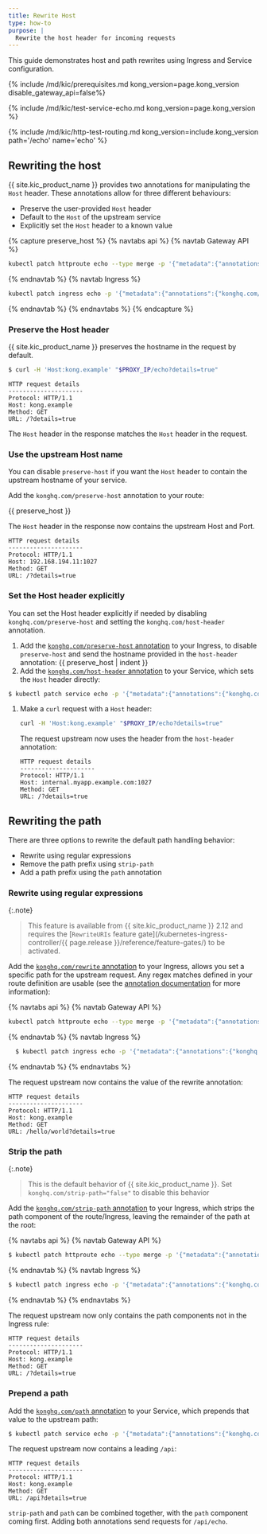 ```yaml
---
title: Rewrite Host
type: how-to
purpose: |
  Rewrite the host header for incoming requests
---
```


This guide demonstrates host and path rewrites using Ingress and Service configuration.

{% include /md/kic/prerequisites.md kong_version=page.kong_version disable_gateway_api=false%}

{% include /md/kic/test-service-echo.md kong_version=page.kong_version %}

{% include /md/kic/http-test-routing.md kong_version=include.kong_version path='/echo' name='echo' %}

## Rewriting the host

{{ site.kic_product_name }} provides two annotations for manipulating the `Host` header. These annotations allow for three different behaviours:

* Preserve the user-provided `Host` header
* Default to the `Host` of the upstream service
* Explicitly set the `Host` header to a known value

{% capture preserve_host %}
{% navtabs api %}
{% navtab Gateway API %}
```bash
kubectl patch httproute echo --type merge -p '{"metadata":{"annotations":{"konghq.com/preserve-host":"false"}}}'
```
{% endnavtab %}
{% navtab Ingress %}
```bash
kubectl patch ingress echo -p '{"metadata":{"annotations":{"konghq.com/preserve-host":"false"}}}'
``` 
{% endnavtab %}
{% endnavtabs %}
{% endcapture %}

### Preserve the Host header

{{ site.kic_product_name }} preserves the hostname in the request by default.

```bash
$ curl -H 'Host:kong.example' "$PROXY_IP/echo?details=true"
```

```text
HTTP request details
---------------------
Protocol: HTTP/1.1
Host: kong.example
Method: GET
URL: /?details=true
```

The `Host` header in the response matches the `Host` header in the request.

### Use the upstream Host name

You can disable `preserve-host` if you want the `Host` header to contain the upstream hostname of your service.

Add the `konghq.com/preserve-host` annotation to your route:

{{ preserve_host }}

The `Host` header in the response now contains the upstream Host and Port.

```text
HTTP request details
---------------------
Protocol: HTTP/1.1
Host: 192.168.194.11:1027
Method: GET
URL: /?details=true
```
### Set the Host header explicitly

You can set the Host header explicitly if needed by disabling `konghq.com/preserve-host` and setting the `konghq.com/host-header` annotation.

1. Add the [`konghq.com/preserve-host` annotation][0] to your Ingress, to disable `preserve-host` and send the hostname provided in the `host-header` annotation:
{{ preserve_host | indent }}
1. Add the [`konghq.com/host-header` annotation][1] to your Service, which sets
  the `Host` header directly:
  ```bash
  $ kubectl patch service echo -p '{"metadata":{"annotations":{"konghq.com/host-header":"internal.myapp.example.com"}}}'
  ```

1. Make a `curl` request with a `Host` header:

    ```bash
    curl -H 'Host:kong.example' "$PROXY_IP/echo?details=true"
    ```

    The request upstream now uses the header from the `host-header` annotation:
    ```
    HTTP request details
    ---------------------
    Protocol: HTTP/1.1
    Host: internal.myapp.example.com:1027
    Method: GET
    URL: /?details=true
    ```

## Rewriting the path

There are three options to rewrite the default path handling behavior:

* Rewrite using regular expressions
* Remove the path prefix using `strip-path`
* Add a path prefix using the `path` annotation

### Rewrite using regular expressions

{:.note}
> This feature is available from {{ site.kic_product_name }} 2.12 and requires the [`RewriteURIs` feature gate](/kubernetes-ingress-controller/{{ page.release }}/reference/feature-gates/) to be activated.

Add the [`konghq.com/rewrite` annotation][2] to your Ingress, allows you set a specific path for the upstream request. Any regex matches defined in your route definition are usable (see the [annotation documentation][2] for more information):

{% navtabs api %}
{% navtab Gateway API %}
```bash
kubectl patch httproute echo --type merge -p '{"metadata":{"annotations":{"konghq.com/rewrite":"/hello/world"}}}'
```
{% endnavtab %}
{% navtab Ingress %}
```bash
  $ kubectl patch ingress echo -p '{"metadata":{"annotations":{"konghq.com/rewrite":"/hello/world"}}}'
``` 
{% endnavtab %}
{% endnavtabs %}

The request upstream now contains the value of the rewrite annotation:
```
HTTP request details
---------------------
Protocol: HTTP/1.1
Host: kong.example
Method: GET
URL: /hello/world?details=true
```

### Strip the path

{:.note}
> This is the default behavior of {{ site.kic_product_name }}. Set `konghq.com/strip-path="false"` to disable this behavior

Add the [`konghq.com/strip-path` annotation][3] to your Ingress, which strips
the path component of the route/Ingress, leaving the remainder of the path at
the root:

{% navtabs api %}
{% navtab Gateway API %}
```bash
$ kubectl patch httproute echo --type merge -p '{"metadata":{"annotations":{"konghq.com/strip-path":"true"}}}'
```
{% endnavtab %}
{% navtab Ingress %}
```bash
$ kubectl patch ingress echo -p '{"metadata":{"annotations":{"konghq.com/strip-path":"true"}}}'
```
{% endnavtab %}
{% endnavtabs %}

The request upstream now only contains the path components not in the
Ingress rule:
```
HTTP request details
---------------------
Protocol: HTTP/1.1
Host: kong.example
Method: GET
URL: /?details=true
```

### Prepend a path
Add the [`konghq.com/path` annotation][4] to your Service, which prepends
that value to the upstream path:
```bash
$ kubectl patch service echo -p '{"metadata":{"annotations":{"konghq.com/path":"/api"}}}'
```
The request upstream now contains a leading `/api`:
```
HTTP request details
---------------------
Protocol: HTTP/1.1
Host: kong.example
Method: GET
URL: /api?details=true
```

`strip-path` and `path` can be combined together, with the `path` component
coming first. Adding both annotations send requests for `/api/echo`.

[0]: /kubernetes-ingress-controller/{{page.kong_version}}/reference/annotations/#konghqcompreserve-host
[1]: /kubernetes-ingress-controller/{{page.kong_version}}/reference/annotations/#konghqcomhost-header
[2]: /kubernetes-ingress-controller/{{page.kong_version}}/reference/annotations/#konghqcomrewrite
[3]: /kubernetes-ingress-controller/{{page.kong_version}}/reference/annotations/#konghqcomstrip-path
[4]: /kubernetes-ingress-controller/{{page.kong_version}}/reference/annotations/#konghqcompath
